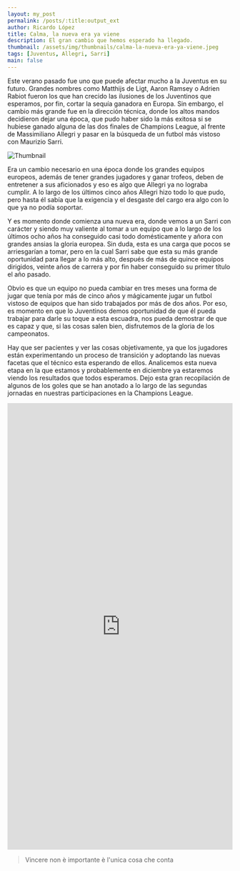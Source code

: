 ```yaml
---
layout: my_post
permalink: /posts/:title:output_ext
author: Ricardo López
title: Calma, la nueva era ya viene
description: El gran cambio que hemos esperado ha llegado.
thumbnail: /assets/img/thumbnails/calma-la-nueva-era-ya-viene.jpeg
tags: [Juventus, Allegri, Sarri]
main: false
---
```


Este verano pasado fue uno que puede afectar mucho a la Juventus en su futuro. Grandes nombres como Matthijs de Ligt, Aaron Ramsey o Adrien Rabiot fueron los que han crecido las ilusiones de los Juventinos que esperamos, por fin, cortar la sequía ganadora en Europa.
Sin embargo, el cambio más grande fue en la dirección técnica, donde los altos mandos decidieron dejar una época, que pudo haber sido la más exitosa si se hubiese ganado alguna de las dos finales de Champions League, al frente de Massimiliano Allegri y pasar en la búsqueda de un futbol más vistoso con Maurizio Sarri.

<img src="{{page.thumbnail}}" alt="Thumbnail" class="img-thumbnail blog-image box-shadow">

Era un cambio necesario en una época donde los grandes equipos europeos, además de tener grandes jugadores y ganar trofeos, deben de entretener a sus aficionados y eso es algo que Allegri ya no lograba cumplir. A lo largo de los últimos cinco años Allegri hizo todo lo que pudo, pero hasta él sabía que la exigencia y el desgaste del cargo era algo con lo que ya no podía soportar.

Y es momento donde comienza una nueva era, donde vemos a un Sarri con carácter y siendo muy valiente al tomar a un equipo que a lo largo de los últimos ocho años ha conseguido casi todo domésticamente y añora con grandes ansias la gloria europea. Sin duda, esta es una carga que pocos se arriesgarían a tomar, pero en la cual Sarri sabe que esta su más grande oportunidad para llegar a lo más alto, después de más de quince equipos dirigidos, veinte años de carrera y por fin haber conseguido su primer título el año pasado.

Obvio es que un equipo no pueda cambiar en tres meses una forma de jugar que tenía por más de cinco años y mágicamente jugar un futbol vistoso de equipos que han sido trabajados por más de dos años. Por eso, es momento en que lo Juventinos demos oportunidad de que él pueda trabajar para darle su toque a esta escuadra, nos pueda demostrar de que es capaz y que, si las cosas salen bien, disfrutemos de la gloria de los campeonatos.

Hay que ser pacientes y ver las cosas objetivamente, ya que los jugadores están experimentando un proceso de transición y adoptando las nuevas facetas que el técnico esta esperando de ellos. Analicemos esta nueva etapa en la que estamos y probablemente en diciembre ya estaremos viendo los resultados que todos esperamos.
Dejo esta gran recopilación de algunos de los goles que se han anotado a lo largo de las segundas jornadas en nuestras participaciones en la Champions League.

<div class="text-center">
    <iframe src="https://www.instagram.com/tv/B3E6L_bBE6e/embed" style="width: 100%;        height: 1000px;" frameborder="0"
        scrolling="no" allowtransparency="true" allowfullscreen></iframe>
</div>

> Vincere non è importante è l'unica cosa che conta
